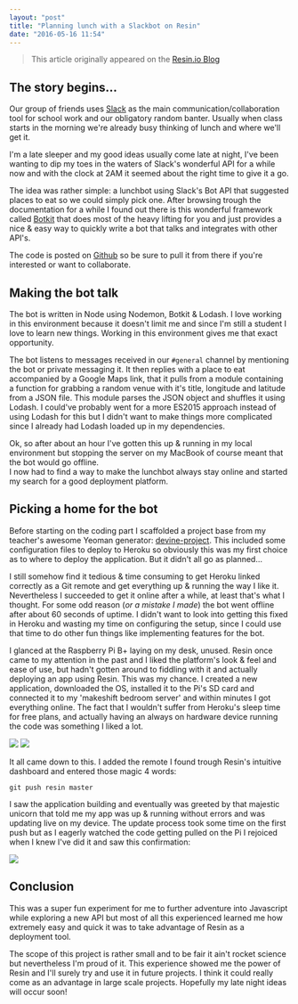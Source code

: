```yaml
---
layout: "post"
title: "Planning lunch with a Slackbot on Resin"
date: "2016-05-16 11:54"
---
```


> This article originally appeared on the [Resin.io Blog](https://resin.io/blog/planning-lunch-with-a-slackbot-on-resin-io/)

## The story begins…
Our group of friends uses [Slack](https://slack.com) as the main communication/collaboration tool for school work and our obligatory random banter. Usually when class starts in the morning we're already busy thinking of lunch and where we'll get it.

I'm a late sleeper and my good ideas usually come late at night,  I've been wanting to dip my toes in the waters of Slack's wonderful API for a while now and with the clock at 2AM it seemed about the right time to give it a go.

The idea was rather simple: a lunchbot using Slack's Bot API that suggested places to eat so we could simply pick one. After browsing trough the documentation for a while I found out there is this wonderful framework called [Botkit](https://github.com/howdyai/botkit) that does most of the heavy lifting for you and just provides a nice & easy way to quickly write a bot that talks and integrates with other API's.

The code is posted on [Github](https://github.com/thibmaek/lunch-mutn) so be sure to pull it from there if you're interested or want to collaborate.

## Making the bot talk
The bot is written in Node using Nodemon, Botkit & Lodash.
I love working in this environment because it doesn't limit me and since I'm still a student I love to learn new things. Working in this environment gives me that exact opportunity.

The bot listens to messages received in our `#general` channel by mentioning the bot or private messaging it. It then replies with a place to eat accompanied by a Google Maps link, that it pulls from a module containing a function for grabbing a random venue with it's title, longitude and latitude from a JSON file. This module parses the JSON object and shuffles it using Lodash. I could've probably went for a more ES2015 approach instead of using Lodash for this but I didn't want to make things more complicated since I already had Lodash loaded up in my dependencies.

Ok, so after about an hour I've gotten this up & running in my local environment but stopping the server on my MacBook of course meant that the bot would go offline.  
I now had to find a way to make the lunchbot always stay online and started my search for a good deployment platform.

## Picking a home for the bot
Before starting on the coding part I scaffolded a project base from my teacher's awesome Yeoman generator: [devine-project](https://github.com/devinehowest/generator-devine-project). This included some configuration files to deploy to Heroku so obviously this was my first choice as to where to deploy the application. But it didn't all go as planned…

I still somehow find it tedious & time consuming to get Heroku linked correctly as a Git remote and get everything up & running the way I like it. Nevertheless I succeeded to get it online after a while, at least that's what I thought.
For some odd reason (_or a mistake I made_) the bot went offline after about 60 seconds of uptime. I didn't want to look into getting this fixed in Heroku and wasting my time on configuring the setup, since I could use that time to do other fun things like implementing features for the bot.

I glanced at the Raspberry Pi B+ laying on my desk, unused. Resin once came to my attention in the past and I liked the platform's look & feel and ease of use, but hadn't gotten around to fiddling with it and actually deploying an app using Resin. This was my chance. I created a new application, downloaded the OS, installed it to the Pi's SD card and connected it to my 'makeshift bedroom server' and within minutes I got everything online. The fact that I wouldn't suffer from Heroku's sleep time for free plans, and actually having an always on hardware device running the code was something I liked a lot.

![](https://imgur.com/6eDwrkF.png)
![](https://imgur.com/1aCf2nN.png)

It all came down to this. I added the remote I found trough Resin's intuitive dashboard and entered those magic 4 words:

```console
git push resin master
```

I saw the application building and eventually was greeted by that majestic unicorn that told me my app was up & running without errors and was updating live on my device. The update process took some time on the first push but as I eagerly watched the code getting pulled on the Pi I rejoiced when I knew I've did it and saw this confirmation:

![](http://imgur.com/EeErebz.png)

## Conclusion
This was a super fun experiment for me to further adventure into Javascript while exploring a new API but most of all this experienced learned me how extremely easy and quick it was to take advantage of Resin as a deployment tool.

The scope of this project is rather small and to be fair it ain't rocket science but nevertheless I'm proud of it. This experience showed me the power of Resin and I'll surely try and use it in future projects. I think it could really come as an advantage in large scale projects. Hopefully my late night ideas will occur soon!
